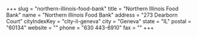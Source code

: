 +++
slug = "northern-illinois-food-bank"
title = "Northern Illinois Food Bank"
name = "Northern Illinois Food Bank"
address = "273 Dearborn Court"
cityIndexKey = "city-il-geneva"
city = "Geneva"
state = "IL"
postal = "60134"
website = ""
phone = "630 443-6910"
fax = ""
+++
